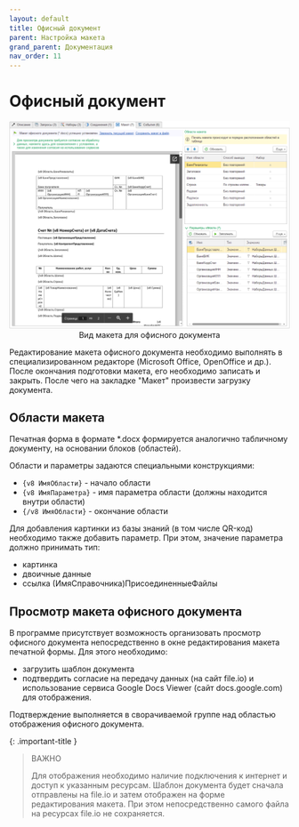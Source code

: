 ```yaml
---
layout: default
title: Офисный документ
parent: Настройка макета
grand_parent: Документация
nav_order: 11
--- 
```


# Офисный документ

<p align="center">
    <a href="./../img/ch_02/36_page5.png"><img src="./../img/ch_02/36_page5.png" style="width:700px"></a>
    <br>Вид макета для офисного документа
</p>

Редактирование макета офисного документа необходимо выполнять в специализированном редакторе (Microsoft Office, OpenOffice и др.). После окончания подготовки макета, его необходимо записать и закрыть. После чего на закладке "Макет" произвести загрузку документа.

## Области макета

Печатная форма в формате *.docx формируется аналогично табличному документу, на основании блоков (областей).

Области и параметры задаются специальными конструкциями:

* `{v8 ИмяОбласти}` - начало области
* `{v8 ИмяПараметра}` - имя параметра области (должны находится внутри области)
* `{/v8 ИмяОбласти}` - окончание области

Для добавления картинки из базы знаний (в том числе QR-код) необходимо также добавить параметр. При этом, значение параметра должно принимать тип:

* картинка
* двоичные данные
* ссылка (ИмяСправочника)ПрисоединенныеФайлы

## Просмотр макета офисного документа

В программе присутствует возможность организовать просмотр офисного документа непосредственно в окне редактирования макета печатной формы. Для этого необходимо:

* загрузить шаблон документа
* подтвердить согласие на передачу данных (на сайт file.io) и использование сервиса Google Docs Viewer (сайт docs.google.com) для отображения.

Подтверждение выполняется в сворачиваемой группе над областью отображения офисного документа.

{: .important-title }
> ВАЖНО
> 
> Для отображения необходимо наличие подключения к интернет и доступ к указанным ресурсам. Шаблон документа будет сначала отправлены на file.io и затем отображен на форме редактирования макета. При этом непосредственно самого файла на ресурсах file.io не сохраняется.